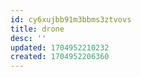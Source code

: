 ```yaml
---
id: cy6xujbb91m3bbms3ztvovs
title: drone
desc: ''
updated: 1704952210232
created: 1704952206360
---
```

